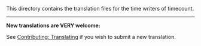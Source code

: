 This directory contains the translation files for the time writers of timecount.

---

**New translations are VERY welcome:**

See [Contributing: Translating](https://github.com/pjbatista/timecount/blob/master/CONTRIBUTING.md#translating) if you wish to submit a new translation.
